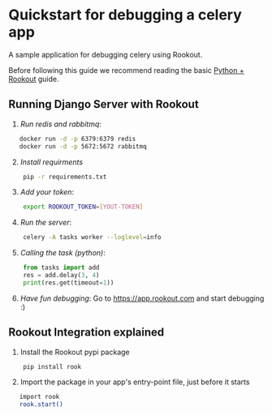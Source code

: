 # Quickstart for debugging a celery app 

A sample application for debugging celery using Rookout.

Before following this guide we recommend reading the basic [Python + Rookout](https://docs.rookout.com/docs/sdk-setup.html) guide.

## Running Django Server with Rookout
1. *Run redis and rabbitmq*:
 ```bash
    docker run -d -p 6379:6379 redis
    docker run -d -p 5672:5672 rabbitmq
```

2. *Install requirments*
```bash
    pip -r requirements.txt
```

3. *Add your token*:
```bash
    export ROOKOUT_TOKEN=[YOUT-TOKEN]
```

4. *Run the server*:
```bash
    celery -A tasks worker --loglevel=info
```

5. *Calling the task (python)*:
```py
    from tasks import add
    res = add.delay(3, 4)
    print(res.get(timeout=1))
```

6. *Have fun debugging*:
Go to https://app.rookout.com and start debugging :)

## Rookout Integration explained

1. Install the Rookout pypi package
```bash
    pip install rook
```

2. Import the package in your app's entry-point file, just before it starts
```bash
   import rook
   rook.start()
```

[Python + Rookout]: https://docs.rookout.com/docs/sdk-setup.html

